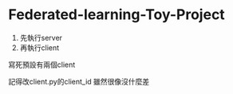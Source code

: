 # Federated-learning-Toy-Project

1. 先執行server
2. 再執行client

寫死預設有兩個client

記得改client.py的client_id 雖然很像沒什麼差
